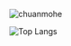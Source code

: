 
![chuanmohe](https://github-readme-stats.vercel.app/api?username=chuanmohe&show_icons=true&count_private=true&include_all_commits=true&bg_color=30,e96443,904e95&title_color=fff&text_color=fff&icon_color=79ff97)


![Top Langs](https://github-readme-stats.vercel.app/api/top-langs/?username=chuanmohe&layout=compact)
